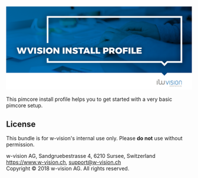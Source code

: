 ![WvisionInstallProfile](docs/images/github_banner.png "WvisionInstallProfile")

This pimcore install profile helps you to get started with a very basic pimcore setup.

## License
This bundle is for w-vision's internal use only. Please **do not** use without permission.

w-vision AG, Sandgruebestrasse 4, 6210 Sursee, Switzerland  
https://www.w-vision.ch, support@w-vision.ch  
Copyright © 2018 w-vision AG. All rights reserved.